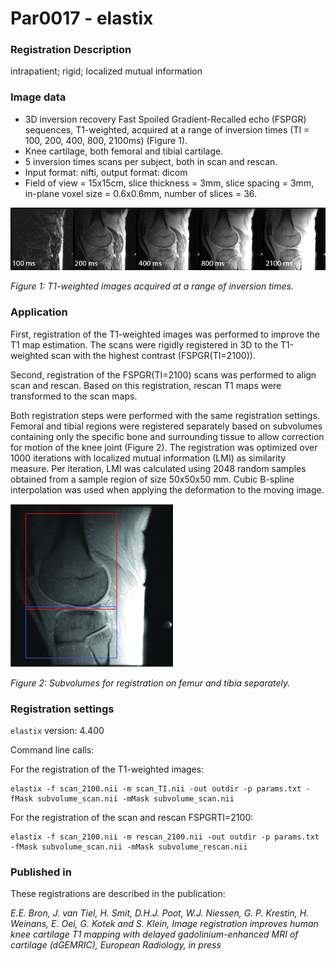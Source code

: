 # Par0017 - elastix

###  Registration Description
intrapatient; rigid; localized mutual information

###  Image data

* 3D inversion recovery Fast Spoiled Gradient-Recalled echo (FSPGR) sequences, T1-weighted, acquired at a range of inversion times (TI = 100, 200, 400, 800, 2100ms) (Figure 1).
* Knee cartilage, both femoral and tibial cartilage.
* 5 inversion times scans per subject, both in scan and rescan.
* Input format: nifti, output format: dicom
* Field of view = 15x15cm, slice thickness = 3mm, slice spacing = 3mm, in-plane voxel size = 0.6x0.6mm, number of slices = 36.


![alt-text](Figure1knee.png)

_Figure 1: T1-weighted images acquired at a range of inversion times._

###  Application

First, registration of the T1-weighted images was performed to improve the T1 map estimation. The scans were rigidly registered in 3D to the T1-weighted scan with the highest contrast (FSPGR(TI=2100)).

Second, registration of the FSPGR(TI=2100) scans was performed to align scan and rescan. Based on this registration, rescan T1 maps were transformed to the scan maps.

Both registration steps were performed with the same registration settings. Femoral and tibial regions were registered separately based on subvolumes containing only the specific bone and surrounding tissue to allow correction for motion of the knee joint (Figure 2). The registration was optimized over 1000 iterations with localized mutual information (LMI) as similarity measure. Per iteration, LMI was calculated using 2048 random samples obtained from a sample region of size 50x50x50 mm. Cubic B-spline interpolation was used when applying the deformation to the moving image.


![alt-text](Figure2knee.jpg)

_Figure 2: Subvolumes for registration on femur and tibia separately._

###  Registration settings

`elastix` version: 4.400


Command line calls:

For the registration of the T1-weighted images:


    elastix -f scan_2100.nii -m scan_TI.nii -out outdir -p params.txt -fMask subvolume_scan.nii -mMask subvolume_scan.nii


For the registration of the scan and rescan FSPGRTI=2100:


    elastix -f scan_2100.nii -m rescan_2100.nii -out outdir -p params.txt -fMask subvolume_scan.nii -mMask subvolume_rescan.nii


###  Published in

These registrations are described in the publication:

_E.E. Bron, J. van Tiel, H. Smit, D.H.J. Poot, W.J. Niessen, G. P. Krestin, H. Weinans, E. Oei, G. Kotek and S. Klein, Image registration improves human knee cartilage T1 mapping with delayed gadolinium-enhanced MRI of cartilage (dGEMRIC), European Radiology, in press_
